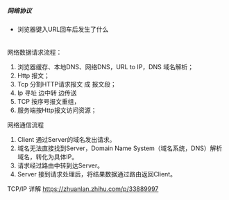 ##### 网络协议

- 浏览器键入URL回车后发生了什么

###### 

网络数据请求流程：
1. 浏览器缓存、本地DNS、网络DNS，URL to IP，DNS 域名解析；
2. Http 报文；
3. Tcp 分割HTTP请求报文 成 报文段；
4. Ip 寻址 边中转 边传送
5. TCP 按序号报文重组，
6. 服务端按Http报文访问资源；

网络通信流程
1. Client 通过Server的域名发出请求。
2. 域名无法直接找到Server，Domain Name System（域名系统，DNS）解析域名，转化为具体IP。
3. 请求经过路由中转到达Server。
4. Server 接到请求处理后，将结果数据通过路由返回Client。

TCP/IP 详解
https://zhuanlan.zhihu.com/p/33889997